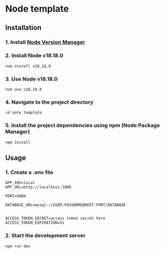 # Node template

## Installation

### 1. Install [Node Version Manager](https://github.com/nvm-sh/nvm)

### 2. Install Node v18.18.0

```
nvm install v18.18.0
```

### 3. Use Node v18.18.0

```
nvm use v18.18.0
```

### 4. Navigate to the project directory

```
cd note_template
```

### 5. Install the project dependencies using npm (Node Package Manager)

```
npm install
```

## Usage

### 1. Create a .env file

```
APP_ENV=local
APP_URL=http://localhost:3000

PORT=5000

DATABASE_URL=mysql://USER:PASSWORD@HOST:PORT/DATABASE


ACCESS_TOKEN_SECRET=access token secret here
ACCESS_TOKEN_EXPIRATION=5s

```

### 2. Start the development server

```
npm run dev
```
